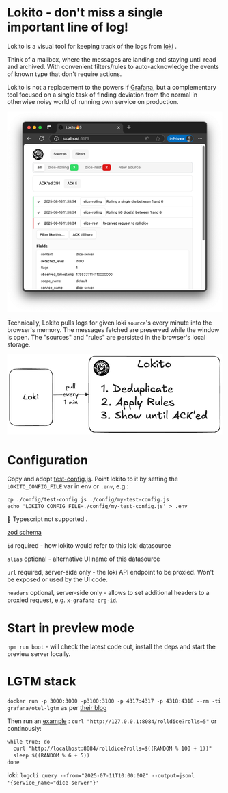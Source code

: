 # Lokito - don't miss a single important line of log!

Lokito is a visual tool for keeping track of the logs from [loki](https://github.com/grafana/loki) . 

Think of a mailbox, where the messages are landing and staying until read and archived. With convenient filters/rules to auto-acknowledge the events of known type that don't require actions.

Lokito is not a replacement to the powers if [Grafana](https://github.com/grafana/grafana), but a complementary tool focused on a single task of finding deviation from the normal in otherwise noisy world of running own service on production. 

![Screen shoot](./content/01-test-demo.png)

Technically, Lokito pulls logs for given loki `source`'s every minute into the browser's memory. The messages fetched are preserved while the window is open. The "sources" and "rules" are persisted in the browser's local storage.

![Schematics](./content/02-schematics.png)


# Configuration

Copy and adopt [test-config.js](./config/test-config.js). Point lokito to it by setting the `LOKITO_CONFIG_FILE` var in env or `.env`, e.g.: 

```
cp ./config/test-config.js ./config/my-test-config.js
echo 'LOKITO_CONFIG_FILE=./config/my-test-config.js' > .env
```

🚫 Typescript not supported . 

[zod schema](src/config/config-schema.ts)

`id` required - how lokito would refer to this loki datasource

`alias` optional - alternative UI name of this datasource

`url` required, server-side only - the loki API endpoint to be proxied. Won't be exposed or used by the UI code.

`headers` optional, server-side only - allows to set additional headers to a proxied request, e.g. `x-grafana-org-id`.

# Start in preview mode

`npm run boot` - will check the latest code out, install the deps and start the preview server locally. 

# LGTM stack 

`docker run -p 3000:3000 -p3100:3100 -p 4317:4317 -p 4318:4318 --rm -ti grafana/otel-lgtm` as per [their blog](https://hub.docker.com/r/grafana/otel-lgtm)

Then run an [example](https://github.com/grafana/docker-otel-lgtm/tree/main/examples/nodejs)  : `curl "http://127.0.0.1:8084/rolldice?rolls=5"` or continously: 

```
while true; do
  curl "http://localhost:8084/rolldice?rolls=$((RANDOM % 100 + 1))" 
  sleep $((RANDOM % 6 + 5))
done
```

loki: `logcli query --from="2025-07-11T10:00:00Z" --output=jsonl '{service_name="dice-server"}' `
